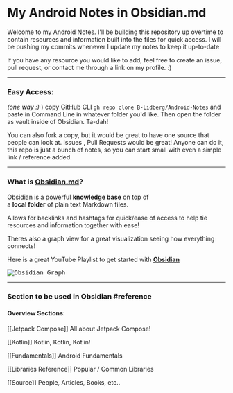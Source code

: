 # My Android Notes in Obsidian.md

Welcome to my Android Notes. I'll be building this repository up overtime to contain resources and information built into the files for quick access. I will be pushing my commits whenever I update my notes to keep it up-to-date

If you have any resource you would like to add, feel free to create an issue, pull request, or contact me through a link on my profile. :)

--- 
### Easy Access:
*(one way :)* )
copy GitHub CLI `gh repo clone B-Lidberg/Android-Notes` and paste in Command Line in whatever folder you'd like. Then open the folder as vault inside of Obsidian. Ta-dah!

You can also fork a copy, but it would be great to have one source that people can look at. Issues , Pull Requests would be great! Anyone can do it, this repo is just a bunch of notes, so you can start small with even a simple link / reference added. 

---

### What is [Obsidian.md](https://obsidian.md/)? 

Obsidian is a powerful **knowledge base** on top of  
a **local folder** of plain text Markdown files. 

Allows for backlinks and hashtags for quick/ease of access to help tie resources and information together with ease! 

Theres also a graph view for a great visualization seeing how everything connects! 

Here is a great YouTube Playlist to get started with [**Obsidian**](https://www.youtube.com/watch?v=QgbLb6QCK88&list=RDCMUC85D7ERwhke7wVqskV_DZUA&index=1)

<kbd>![Obsidian Graph](media/graph.gif)</kbd>

---
### Section to be used in Obsidian #reference

#### Overview Sections:
[[Jetpack Compose]]
All about Jetpack Compose!

[[Kotlin]]
Kotlin, Kotlin, Kotlin!

[[Fundamentals]]
Android Fundamentals

[[Libraries Reference]]
Popular / Common Libraries

[[Source]]
People, Articles, Books, etc..

